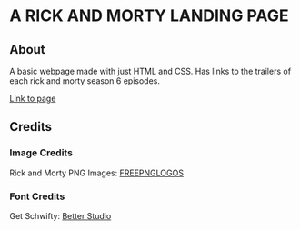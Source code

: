 # A RICK AND MORTY LANDING PAGE

## About
A basic webpage made with just HTML and CSS. Has links to the trailers of each rick and morty season 6 episodes.

[Link to page]()

## Credits
### Image Credits
Rick and Morty PNG Images: [FREEPNGLOGOS](https://www.freepnglogos.com/pics/rick-and-morty)

### Font Credits
Get Schwifty: [Better Studio](https://betterstudio.com/fonts/rick-and-morty-font/#:~:text=Rick%20and%20Morty%20Use%20What,uppercase%2C%20lowercase%2C%20and%20numbers.)

